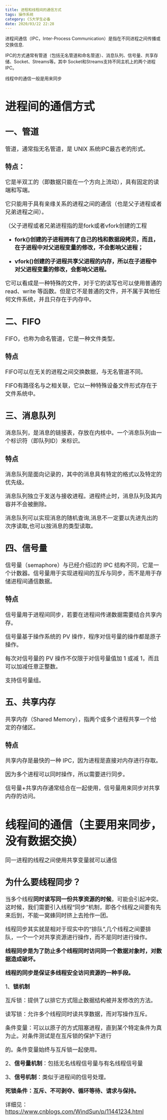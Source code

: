 ```yaml
---
title: 进程和线程间的通信方式
tags: 操作系统
category: CS大学生必备
date: 2020/03/22 22:28
---
```


进程间通信（IPC，Inter-Process Communication）是指在不同进程之间传播或交换信息.

IPC的方式通常有管道（包括无名管道和命名管道）、消息队列、信号量、共享存储、Socket、Streams等。其中 Socket和Streams支持不同主机上的两个进程IPC。

线程中的通信一般是用来同步

<!--more-->

<font size=4>

# 进程间的通信方式

## 一、管道

管道，通常指无名管道，是 UNIX 系统IPC最古老的形式。

### 特点：
它是半双工的（即数据只能在一个方向上流动），具有固定的读端和写端。

它只能用于具有亲缘关系的进程之间的通信（也是父子进程或者兄弟进程之间）。

（父子进程或者兄弟进程指的是fork或者vfork创建的工程

- **fork()创建的子进程拥有了自己的栈和数据段拷贝，而且，在子进程中对父进程变量的修改，不会影响父进程；**

- **vfork()创建的子进程共享父进程的内存，所以在子进程中对父进程变量的修改，会影响父进程。**

它可以看成是一种特殊的文件，对于它的读写也可以使用普通的read、write 等函数。但是它不是普通的文件，并不属于其他任何文件系统，并且只存在于内存中。

## 二、FIFO

FIFO，也称为命名管道，它是一种文件类型。

### 特点

FIFO可以在无关的进程之间交换数据，与无名管道不同。

FIFO有路径名与之相关联，它以一种特殊设备文件形式存在于文件系统中。

## 三、消息队列

消息队列，是消息的链接表，存放在内核中。一个消息队列由一个标识符（即队列ID）来标识。

### 特点

消息队列是面向记录的，其中的消息具有特定的格式以及特定的优先级。

消息队列独立于发送与接收进程。进程终止时，消息队列及其内容并不会被删除。

消息队列可以实现消息的随机查询,消息不一定要以先进先出的次序读取,也可以按消息的类型读取。

## 四、信号量

信号量（semaphore）与已经介绍过的 IPC 结构不同，它是一个计数器。信号量用于实现进程间的互斥与同步，而不是用于存储进程间通信数据。

### 特点

信号量用于进程间同步，若要在进程间传递数据需要结合共享内存。

信号量基于操作系统的 PV 操作，程序对信号量的操作都是原子操作。

每次对信号量的 PV 操作不仅限于对信号量值加 1 或减 1，而且可以加减任意正整数。

支持信号量组。

## 五、共享内存

共享内存（Shared Memory），指两个或多个进程共享一个给定的存储区。

### 特点

共享内存是最快的一种 IPC，因为进程是直接对内存进行存取。

因为多个进程可以同时操作，所以需要进行同步。

信号量+共享内存通常结合在一起使用，信号量用来同步对共享内存的访问。



# 线程间的通信（主要用来同步，没有数据交换）

同一进程的线程之间使用共享变量就可以通信

## **为什么要线程同步？**

当多个线程**同时读写同一份共享资源的时候**，可能会引起冲突。这时候，我们需要引入线程“同步”机制，即各个线程之间要有先来后到，不能一窝蜂同时挤上去抢作一团。

线程同步其实就是相对于现实中的“排队”,几个线程之间要排队，一个一个对共享资源进行操作，而不是同时进行操作。

**线程同步是为了防止多个线程同时访问同一个数据对象时，对数据造成破坏。**

**线程的同步是保证多线程安全访问资源的一种手段。**

1、**锁机制**

互斥锁：提供了以排它方式阻止数据结构被并发修改的方法。

读写锁：允许多个线程同时读共享数据，而对写操作互斥。

条件变量：可以以原子的方式阻塞进程，直到某个特定条件为真为止。对条件测试是在互斥锁的保护下进行

的。条件变量始终与互斥锁一起使用。

2、**信号量机制**：包括无名线程信号量与有名线程信号量

3、**信号机制**：类似于进程间的信号处理。



**死锁条件：互斥、不可剥夺、循环等待、请求与保持。**

详细见：https://www.cnblogs.com/WindSun/p/11441234.html